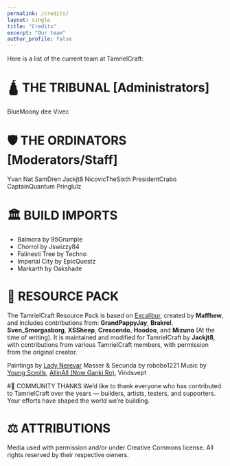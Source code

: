 ```yaml
---
permalink: /credits/
layout: single
title: "Credits"
excerpt: "Our team"
author_profile: false
---
```


Here is a list of the current team at TamrielCraft:

# 🛕 THE TRIBUNAL [Administrators]
BlueMoony dee Vivec


# 🛡️ THE ORDINATORS [Moderators/Staff]
Yvan Nat SamDren Jackjt8 NicovicTheSixth PresidentCrabo CaptainQuantum Pringlulz


# 🏛️ BUILD IMPORTS
- Balmora by 95Grumple
- Chorrol by Jswizzy84
- Falinesti Tree by Techno
- Imperial City by EpicQuestz
- Markarth by Oakshade


# 🎨 RESOURCE PACK
The TamrielCraft Resource Pack is based on [Excalibur](https://modrinth.com/resourcepack/excal), created by **Maffhew**, and includes contributions from: **GrandPappyJay**, **Brakrel**, **Sven_Smorgasborg**, **XSSheep**, **Crescendo**, **Hoodoo**, and **Mizuno** (At the time of writing).
It is maintained and modified for TamrielCraft by **Jackjt8**, with contributions from various TamrielCraft members, with permission from the original creator.

Paintings by [Lady Nerevar](https://ladynerevar.com/)
Masser & Secunda by robobo1221
Music by [Young Scrolls](https://www.youtube.com/youngscrolls), [AllinAll (Now Ganki Ro)](https://www.youtube.com/channel/UCDmZ0jUxY4vB6LHFk7d-ovg), Vindsvept


#🙏 COMMUNITY THANKS
We’d like to thank everyone who has contributed to TamrielCraft over the years — builders, artists, testers, and supporters. Your efforts have shaped the world we’re building.


# ⚖️ ATTRIBUTIONS
Media used with permission and/or under Creative Commons license. All rights reserved by their respective owners.
